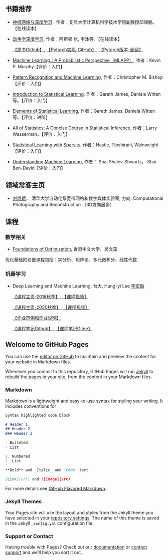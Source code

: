 ## 书籍推荐

* [神经网络与深度学习](https://nndl.github.io) , 作者：复旦大学计算机科学技术学院副教授邱锡鹏。【在线读本】

* [动手学深度学习](http://zh.d2l.ai/index.html), 作者：阿斯顿·张, 李沐等。【在线读本】

  [【原书Github】](https://github.com/d2l-ai/d2l-zh), [【Pytorch实现-GitHub】](https://github.com/ShusenTang/Dive-into-DL-PyTorch), [【Pytorch版本-阅读】](https://tangshusen.me/Dive-into-DL-PyTorch/#/)

* [Machine Learning：A Probabilistic Perspective（MLAPP）](), 作者：Kevin P. Murphy【评价：入门】

* [Pattern Recognition and Machine Learning](), 作者：Christopher M. Bishop【评价：入门】

* [Introduction to Statistical Learning](http://faculty.marshall.usc.edu/gareth-james/ISL/), 作者：Gareth James, Daniela Witten等。【评价：入门】

* [Elements of Statistical Learning](), 作者：Gareth James, Daniela Witten等。【评价：进阶】

* [All of Statistics: A Concise Course in Statistical Inference](https://www.ic.unicamp.br/~wainer/cursos/1s2013/ml/livro.pdf), 作者：Larry Wasserman。【评价：入门】

* [Statistical Learning with Sparsity](https://web.stanford.edu/~hastie/StatLearnSparsity_files/SLS_corrected_1.4.16.pdf), 作者：Hastie, Tibshirani, Wainweight【评价：入门】

* [Understanding Machine Learning](https://www.cs.huji.ac.il/~shais/UnderstandingMachineLearning/understanding-machine-learning-theory-algorithms.pdf), 作者： Shai Shalev-Shwartz， Shai Ben-David【评价：入门】





## 领域常客主页



* [刘烨斌](http://www.liuyebin.com)， 清华大学自动化系宽带网络和数字媒体实验室, 方向: Computational Photography and Reconstruction （3D方向居多）



## 课程

### 数学相关

* [Foundations of Optimization](http://www1.se.cuhk.edu.hk/~manchoso/1920/engg5501/), 香港中文大学，吴文藻

优化基础的前置课程包括：实分析、矩阵论、多元微积分、线性代数


### 机器学习

* Deep Learning and Machine Learning, 台大, Hung-yi Lee [李宏毅](http://speech.ee.ntu.edu.tw/~tlkagk/index.html)

  [【课程主页-2016秋季】](http://speech.ee.ntu.edu.tw/~tlkagk/courses_ML16.html), [【课程视频】](https://www.bilibili.com/video/av9770190/?from=search&seid=17240241049019116161)

  [【课程主页-2020秋季】](http://speech.ee.ntu.edu.tw/~tlkagk/courses_ML20.html), [【课程视频】](https://www.bilibili.com/video/BV1JE411g7XF)
  
  [【作业范例和作业说明】](https://github.com/Iallen520/lhy_DL_Hw)
  
  [【课程笔记Github】](https://github.com/Sakura-gh/ML-notes), [【课程笔记Gitee】](https://sakura-gh.gitee.io/ml-notes/)


## Welcome to GitHub Pages

You can use the [editor on GitHub](https://github.com/JoeBlack27/JoeBlack27.github.io/edit/master/README.md) to maintain and preview the content for your website in Markdown files.

Whenever you commit to this repository, GitHub Pages will run [Jekyll](https://jekyllrb.com/) to rebuild the pages in your site, from the content in your Markdown files.

### Markdown

Markdown is a lightweight and easy-to-use syntax for styling your writing. It includes conventions for

```markdown
Syntax highlighted code block

# Header 1
## Header 2
### Header 3

- Bulleted
- List

1. Numbered
2. List

**Bold** and _Italic_ and `Code` text

[Link](url) and ![Image](src)
```

For more details see [GitHub Flavored Markdown](https://guides.github.com/features/mastering-markdown/).

### Jekyll Themes

Your Pages site will use the layout and styles from the Jekyll theme you have selected in your [repository settings](https://github.com/JoeBlack27/JoeBlack27.github.io/settings). The name of this theme is saved in the Jekyll `_config.yml` configuration file.

### Support or Contact

Having trouble with Pages? Check out our [documentation](https://help.github.com/categories/github-pages-basics/) or [contact support](https://github.com/contact) and we’ll help you sort it out.
